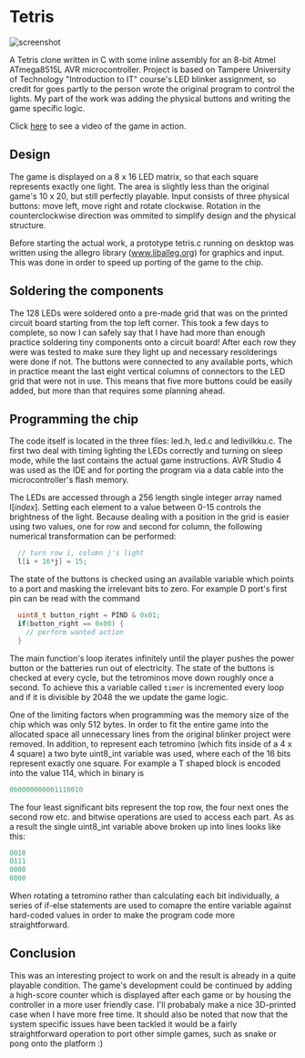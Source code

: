 Tetris
======

![screenshot](https://i.imgur.com/ZdGrJmB.png)

A Tetris clone written in C with some inline assembly for an 8-bit Atmel ATmega8515L AVR microcontroller. Project is based on Tampere University of Technology "Introduction to IT" course's LED blinker assignment, so credit for goes partly to the person wrote the original program to control the lights. My part of the work was adding the physical buttons and writing the game specific logic.

Click [here](https://vimeo.com/242865040) to see a video of the game in action.

Design
------
The game is displayed on a 8 x 16 LED matrix, so that each square represents exactly one light. The area is slightly less than the original game's 10 x 20, but still perfectly playable. Input consists of three physical buttons: move left, move right and rotate clockwise. Rotation in the counterclockwise direction was ommited to simplify design and the physical structure. 

Before starting the actual work, a prototype tetris.c running on desktop was written using the allegro library (www.liballeg.org) for graphics and input. This was done in order to speed up porting of the game to the chip.

Soldering the components
--------------------
The 128 LEDs were soldered onto a pre-made grid that was on the printed circuit board starting from the top left corner. This took a few days to complete, so now I can safely say that I have had more than enough practice soldering tiny components onto a circuit board! After each row they were was tested to make sure they light up and necessary resolderings were done if not. The buttons were connected to any available ports, which in practice meant the last eight vertical columns of connectors to the LED grid that were not in use. This means that five more buttons could be easily added, but more than that requires some planning ahead.

Programming the chip
--------------------
The code itself is located in the three files: led.h, led.c and ledivilkku.c. The first two deal with timing lighting the LEDs correctly and turning on sleep mode, while the last contains the actual game instructions. AVR Studio 4 was used as the IDE and for porting the program via a data cable into the microcontroller's flash memory.

The LEDs are accessed through a 256 length single integer array named l[_index_]. Setting each element to a value between 0-15 controls the brightness of the light. Because dealing with a position in the grid is easier using two values, one for row and second for column, the following numerical transformation can be performed:
```c
  // turn row i, column j's light
  l[i + 16*j] = 15;
```
The state of the buttons is checked using an available variable which points to a port and masking the irrelevant bits to zero. For example D port's first pin can be read with the command
```c
  uint8_t button_right = PIND & 0x01;
  if(button_right == 0x00) {
    // perform wanted action
  }
```
The main function's loop iterates infinitely until the player pushes the power button or the batteries run out of electricity. The state of the buttons is checked at every cycle, but the tetrominos move down roughly once a second. To achieve this a variable called `timer`  is incremented every loop and if it is divisible by 2048 the we update the game logic.

One of the limiting factors when programming was the memory size of the chip which was only 512 bytes. In order to fit the entire game into the allocated space all unnecessary lines from the original blinker project were removed. In addition, to represent each tetromino (which fits inside of a 4 x 4 square) a two byte uint8_int variable was used, where each of the 16 bits represent exactly one square. For example a T shaped block is encoded into the value 114, which in binary is 
```c
0b0000000001110010
```
The four least significant bits represent the top row, the four next ones the second row etc. and bitwise operations are used to access each part. As as a result the single uint8_int variable above broken up into lines looks like this:
```c
0010
0111
0000
0000
```
When rotating a tetromino rather than calculating each bit individually, a series of if-else statements are used to comapre the entire variable against hard-coded values in order to make the program code more straightforward.

Conclusion
----------

This was an interesting project to work on and the result is already in a quite playable condition. The game's development could be continued by adding a high-score counter which is displayed after each game or by housing the controller in a more user friendly case. I'll probabaly make a nice 3D-printed case when I have more free time. It should also be noted that now that the system specific issues have been tackled it would be a fairly straightforward operation to port other simple games, such as snake or pong onto the platform :)



